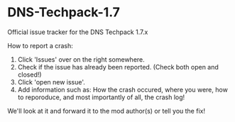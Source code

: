 DNS-Techpack-1.7
================

Official issue tracker for the DNS Techpack 1.7.x

How to report a crash:

1. Click 'Issues' over on the right somewhere.
2. Check if the issue has already been reported. (Check both open and closed!)
3. Click 'open new issue'.
4. Add information such as: How the crash occured, where you were, how to reporoduce, and most importantly of all, the crash log!

We'll look at it and forward it to the mod author(s) or tell you the fix!
